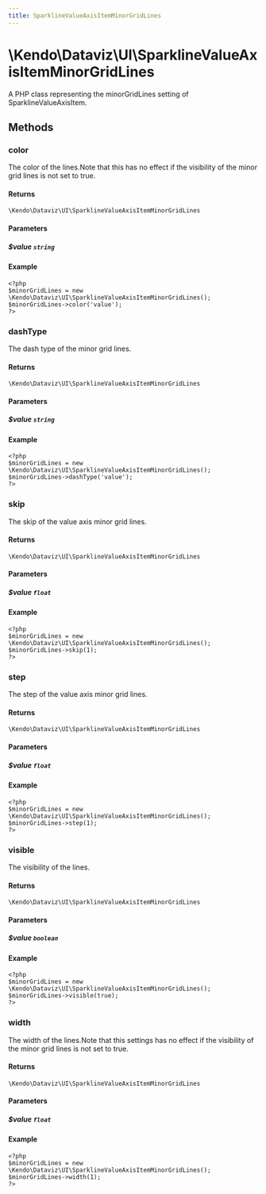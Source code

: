 ```yaml
---
title: SparklineValueAxisItemMinorGridLines
---
```


# \Kendo\Dataviz\UI\SparklineValueAxisItemMinorGridLines

A PHP class representing the minorGridLines setting of SparklineValueAxisItem.


## Methods

### color
The color of the lines.Note that this has no effect if the visibility of the minor grid lines is not set to true.

#### Returns
`\Kendo\Dataviz\UI\SparklineValueAxisItemMinorGridLines`

#### Parameters

##### $value `string`



#### Example 
    <?php
    $minorGridLines = new \Kendo\Dataviz\UI\SparklineValueAxisItemMinorGridLines();
    $minorGridLines->color('value');
    ?>

### dashType
The dash type of the minor grid lines.

#### Returns
`\Kendo\Dataviz\UI\SparklineValueAxisItemMinorGridLines`

#### Parameters

##### $value `string`



#### Example 
    <?php
    $minorGridLines = new \Kendo\Dataviz\UI\SparklineValueAxisItemMinorGridLines();
    $minorGridLines->dashType('value');
    ?>

### skip
The skip of the value axis minor grid lines.

#### Returns
`\Kendo\Dataviz\UI\SparklineValueAxisItemMinorGridLines`

#### Parameters

##### $value `float`



#### Example 
    <?php
    $minorGridLines = new \Kendo\Dataviz\UI\SparklineValueAxisItemMinorGridLines();
    $minorGridLines->skip(1);
    ?>

### step
The step of the value axis minor grid lines.

#### Returns
`\Kendo\Dataviz\UI\SparklineValueAxisItemMinorGridLines`

#### Parameters

##### $value `float`



#### Example 
    <?php
    $minorGridLines = new \Kendo\Dataviz\UI\SparklineValueAxisItemMinorGridLines();
    $minorGridLines->step(1);
    ?>

### visible
The visibility of the lines.

#### Returns
`\Kendo\Dataviz\UI\SparklineValueAxisItemMinorGridLines`

#### Parameters

##### $value `boolean`



#### Example 
    <?php
    $minorGridLines = new \Kendo\Dataviz\UI\SparklineValueAxisItemMinorGridLines();
    $minorGridLines->visible(true);
    ?>

### width
The width of the lines.Note that this settings has no effect if the visibility of the minor grid lines is not set to true.

#### Returns
`\Kendo\Dataviz\UI\SparklineValueAxisItemMinorGridLines`

#### Parameters

##### $value `float`



#### Example 
    <?php
    $minorGridLines = new \Kendo\Dataviz\UI\SparklineValueAxisItemMinorGridLines();
    $minorGridLines->width(1);
    ?>

